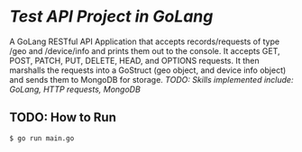 # *Test API Project in GoLang*

A GoLang RESTful API Application that accepts records/requests of type /geo and /device/info and prints them out to the console. It accepts GET, POST, PATCH, PUT, DELETE, HEAD, and OPTIONS requests. It then marshalls the requests into a GoStruct (geo object, and device info object) and sends them to MongoDB for storage. *TODO: Skills implemented include: GoLang, HTTP requests, MongoDB* 


## TODO: How to Run

```
$ go run main.go 
```
